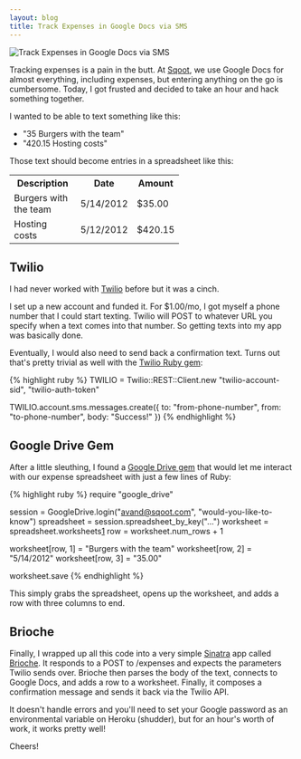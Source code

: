 ```yaml
---
layout: blog
title: Track Expenses in Google Docs via SMS
---
```


<img src="http://farm9.staticflickr.com/8145/7199153550_d3a50c9809_n.jpg" alt="Track Expenses in Google Docs via SMS" title="Track Expenses in Google Docs via SMS" class="right">

Tracking expenses is a pain in the butt. At [Sqoot][6], we use Google Docs for almost everything, including expenses, but entering anything on the go is cumbersome. Today, I got frusted and decided to take an hour and hack something together.

I wanted to be able to text something like this:

* "35 Burgers with the team"
* "420.15 Hosting costs"

Those text should become entries in a spreadsheet like this:

<table style="width: 300px">
  <tr>
    <th>Description</th>
    <th>Date</th>
    <th>Amount</th>
  </tr>
  <tr>
    <td>Burgers with the team</td>
    <td>5/14/2012</td>
    <td>$35.00</td>
  </tr>
  <tr>
    <td>Hosting costs</td>
    <td>5/12/2012</td>
    <td>$420.15</td>
  </tr>
</table>

## Twilio

I had never worked with [Twilio][1] before but it was a cinch.

I set up a new account and funded it. For $1.00/mo, I got myself a phone number that I could start texting. Twilio will POST to whatever URL you specify when a text comes into that number. So getting texts into my app was basically done.

Eventually, I would also need to send back a confirmation text. Turns out that's pretty trivial as well with the [Twilio Ruby gem][3]:

{% highlight ruby %}
TWILIO = Twilio::REST::Client.new "twilio-account-sid", "twilio-auth-token"

TWILIO.account.sms.messages.create({
  to:   "from-phone-number",
  from: "to-phone-number",
  body: "Success!"
})
{% endhighlight %}


## Google Drive Gem

After a little sleuthing, I found a [Google Drive gem][2] that would let me interact with our expense spreadsheet with just a few lines of Ruby:

{% highlight ruby %}
require "google_drive"

session     = GoogleDrive.login("avand@sqoot.com", "would-you-like-to-know")
spreadsheet = session.spreadsheet_by_key("...")
worksheet   = spreadsheet.worksheets[1]
row         = worksheet.num_rows + 1

worksheet[row, 1] = "Burgers with the team"
worksheet[row, 2] = "5/14/2012"
worksheet[row, 3] = "35.00"

worksheet.save
{% endhighlight %}

This simply grabs the spreadsheet, opens up the worksheet, and adds a row with three columns to end.

## Brioche

Finally, I wrapped up all this code into a very simple [Sinatra][4] app called [Brioche][5]. It responds to a POST to /expenses and expects the parameters Twilio sends over. Brioche then parses the body of the text, connects to Google Docs, and adds a row to a worksheet. Finally, it composes a confirmation message and sends it back via the Twilio API.

It doesn't handle errors and you'll need to set your Google password as an environmental variable on Heroku (shudder), but for an hour's worth of work, it works pretty well!

Cheers!

[1]: http://twilio.com
[2]: https://github.com/gimite/google-drive-ruby
[3]: https://github.com/twilio/twilio-ruby
[4]: http://www.sinatrarb.com/
[5]: https://github.com/avand/brioche
[6]: http://www.sqoot.com/
